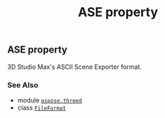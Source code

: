﻿---
title: ASE property
second_title: Aspose.3D for Python via .NET API References
description: 
type: docs
weight: 80
url: /aspose.threed/fileformat/ase/
is_root: false
---

## ASE property


3D Studio Max's ASCII Scene Exporter format.

### See Also
* module [`aspose.threed`](../../)
* class [`FileFormat`](/3d/python-net/aspose.threed/fileformat)
